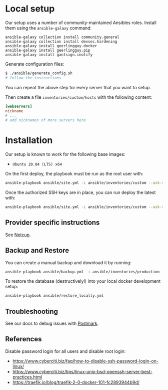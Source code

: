 # Local setup

Our setup uses a number of community-maintained Ansibles roles. Install them using the `ansible-galaxy` command:

```
ansible-galaxy collection install community.general
ansible-galaxy collection install devsec.hardening
ansible-galaxy install geerlingguy.docker
ansible-galaxy install geerlingguy.pip
ansible-galaxy install gantsign.inotify
```

Generate configuration files:
```bash
$ ./ansible/generate_config.sh
# follow the instructions
```

You can repeat the above step for every server that you want to setup.

Then create a file `inventories/custom/hosts` with the following content:
```ini
[webservers]
nickname
# ...
# add nicknames of more servers here
```

# Installation

Our setup is known to work for the following base images:

* `Ubuntu 20.04 (LTS) x64`

On the first deploy, the playbook must be run as the root user with:

```bash
ansible-playbook ansible/site.yml -i ansible/inventories/custom --ask-vault-pass --extra-vars "ansible_user=root"
```

Once the authorized SSH keys are in place, you can run deploy the latest with:

```bash
ansible-playbook ansible/site.yml -i ansible/inventories/custom --ask-vault-pass
```

## Provider specific instructions

See [Netcup](./Netcup.md).

## Backup and Restore

You can create a manual backup and download it by running:
```bash
ansible-playbook ansible/backup.yml -i ansible/inventories/production --ask-vault-pass
```

To restore the database (destructively!) into your local docker development setup:
```bash
ansible-playbook ansible/restore_locally.yml
```

## Troubleshooting

See our docs to debug issues with [Postmark](./Postmark.md).

## References

Disable password login for all users and disable root login:
* https://www.cyberciti.biz/faq/how-to-disable-ssh-password-login-on-linux/
* https://www.cyberciti.biz/tips/linux-unix-bsd-openssh-server-best-practices.html
* https://traefik.io/blog/traefik-2-0-docker-101-fc2893944b9d/
